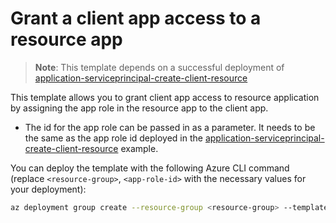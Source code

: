 
# Grant a client app access to a resource app

> **Note**: This template depends on a successful deployment of [application-serviceprincipal-create-client-resource](../application-serviceprincipal-create-client-resource/)

This template allows you to grant client app access to resource application by assigning the app role in the resource app to the client app.

* The id for the app role can be passed in as a parameter. It needs to be the same as the app role id deployed in the [application-serviceprincipal-create-client-resource](../application-serviceprincipal-create-client-resource/) example.

You can deploy the template with the following Azure CLI command (replace `<resource-group>`, `<app-role-id>` with the necessary values for your deployment):

```sh
az deployment group create --resource-group <resource-group> --template-file main.bicep --parameters appRoleId='<app-role-id>'
```
